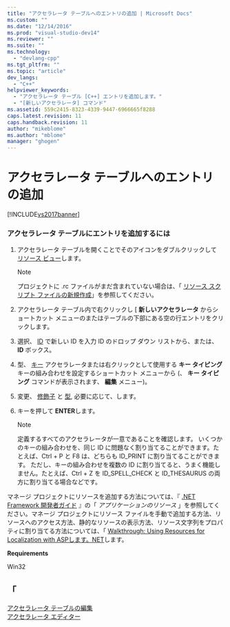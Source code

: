 ```yaml
---
title: "アクセラレータ テーブルへのエントリの追加 | Microsoft Docs"
ms.custom: ""
ms.date: "12/14/2016"
ms.prod: "visual-studio-dev14"
ms.reviewer: ""
ms.suite: ""
ms.technology: 
  - "devlang-cpp"
ms.tgt_pltfrm: ""
ms.topic: "article"
dev_langs: 
  - "C++"
helpviewer_keywords: 
  - "アクセラレータ テーブル [C++] エントリを追加します。"
  - "[新しいアクセラレータ] コマンド"
ms.assetid: 559c2415-8323-4339-9447-6966665f8288
caps.latest.revision: 11
caps.handback.revision: 11
author: "mikeblome"
ms.author: "mblome"
manager: "ghogen"
---
```

# アクセラレータ テーブルへのエントリの追加
[!INCLUDE[vs2017banner](../assembler/inline/includes/vs2017banner.md)]

### <a name="to-add-an-entry-to-an-accelerator-table"></a>アクセラレータ テーブルにエントリを追加するには  
  
1.  アクセラレータ テーブルを開くことでそのアイコンをダブルクリックして [リソース ビュー](../windows/resource-view-window.md)します。  
  
    > [!NOTE]
    >  プロジェクトに .rc ファイルがまだ含まれていない場合は、「 [リソース スクリプト ファイルの新規作成](../windows/how-to-create-a-resource-script-file.md)」を参照してください。  
  
2.  アクセラレータ テーブル内で右クリックし [ **新しいアクセラレータ** からショートカット メニューのまたはテーブルの下部にある空の行エントリをクリックします。  
  
3.  選択、 [ID](Id%20Property.xml) で新しい ID を入力 ID のドロップ ダウン リストから、または、 **ID** ボックス。  
  
4.  型、 [キー](../Topic/Accelerator%20Key%20Property.md) アクセラレータまたは右クリックとして使用する **キー タイピング** キーの組み合わせを設定するショートカット メニューから (、 **キー タイピング** コマンドが表示されます、 **編集** メニュー)。  
  
5.  変更、 [修飾子](../windows/accelerator-modifier-property.md) と [型](../windows/accelerator-type-property.md), 必要に応じて、します。  
  
6.  キーを押して **ENTER**します。  
  
    > [!NOTE]
    >  定義するすべてのアクセラレータが一意であることを確認します。 いくつかのキーの組み合わせを、同じ ID に問題なく割り当てることができます。たとえば、Ctrl + P と F8 は、どちらも ID_PRINT に割り当てることができます。 ただし、キーの組み合わせを複数の ID に割り当てると、うまく機能しません。たとえば、Ctrl + Z を ID_SPELL_CHECK と ID_THESAURUS の両方に割り当てる場合などです。  
  
 マネージ プロジェクトにリソースを追加する方法については、『 [.NET Framework 開発者ガイド](../Topic/Resources%20in%20Desktop%20Apps.md) 』の「 *アプリケーションのリソース* 」を参照してください。マネージ プロジェクトにリソース ファイルを手動で追加する方法、リソースへのアクセス方法、静的なリソースの表示方法、リソース文字列をプロパティに割り当てる方法については、「 [Walkthrough: Using Resources for Localization with ASPします。NET](../Topic/Walkthrough:%20Using%20Resources%20for%20Localization%20with%20ASP.NET.md)します。  
  
 **Requirements**  
  
 Win32  
  
## <a name="see-also"></a>「  
 [アクセラレータ テーブルの編集](../windows/editing-accelerator-tables.md)   
 [アクセラレータ エディター](../Topic/Accelerator%20Editor.md)
